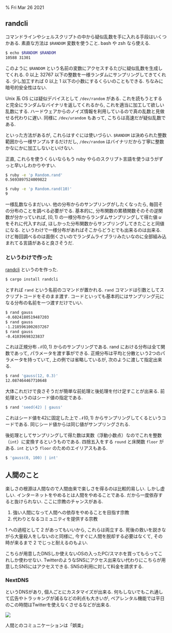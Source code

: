 % Fri Mar 26 2021

## randcli

コマンドラインやシェルスクリプトの中から疑似乱数を手に入れる手段はいくつかある.
素直な方法は `$RANDOM` 変数を使うこと.
bash や zsh なら使える.

```bash
$ echo $RANDOM $RANDOM
10588 31301
```

このように `$RANDOM` という名前の変数にアクセスするたびに疑似乱数を生成してくれる.
$0$ 以上 $32767$ 以下の整数を一様ランダムにサンプリングしてきてくれる.
少し加工すれば $0$ 以上 $1$ 以下の小数にするくらいのこともできる.
ちなみに暗号的安全性はない.

Unix 系 OS には疑似デバイスとして `/dev/random` がある.
これを読もうとすると完全にランダムなバイナリを返してくれるから, これを適当に加工して欲しい乱数にする.
ハードウェアからのノイズ情報を利用しているので真の乱数と見做せる代わりに遅い.
同様に `/dev/urandom` もあって, こちらは高速だが疑似乱数である.

といった方法があるが, これらはすぐには使いづらい.
`$RANDOM` は決められた整数範囲から一様サンプルするだけだし, `/dev/random` はバイナリだから丁寧に整数かなにかに加工しないといけない.

正直, これらを使うくらいならもう ruby やらのスクリプト言語を使うほうがずっと早いしわかりやすい.

```bash
$ ruby -e 'p Random.rand'
0.5693897524009822

$ ruby -e 'p Random.rand(10)'
9
```

一様乱数ならまだいい. 他の分布からのサンプリングがしたくなったら, 毎回その分布のことを調べる必要がでる.
基本的に, 分布関数の累積関数そのその逆関数が分かっていれば, $[0, 1)$ の一様分布からランダムサンプリングして得た値 $u$ をそれに代入すれば, ほしかった分布関数からサンプリングしてきたことと同値になる.
というわけで一様分布があればそこからどうとでも出来るのは出来る.
けど毎回調べるのは面倒くさいのでランダムライブラリみたいなのに全部組み込まれてる言語があると良さそうだ.

### というわけで作った

[randcli](https://crates.io/crates/randcli) というのを作った.

```bash
$ cargo install randcli
```

とすれば `rand` という名前のコマンドが置かれる.
`rand` コマンドは引数としてスクリプトコードをそのまま渡す.
コードといっても基本的にはサンプリング元になる分布の名前を一つ渡すだけでいい.

```bash
$ rand gauss
-0.6024180519487203
$ rand gauss
-1.2185961002037267
$ rand gauss
-0.41039698323837
```

これは正規分布 $\mathcal N(0,1)$ からのサンプリングである.
rand における分布は全て関数であって, パラメータを渡す事ができる.
正規分布は平均と分散という2つのパラメータを持っていて, 上の例では省略しているが, 次のように渡して指定出来る.

```bash
$ rand 'gauss(12, 0.3)'
12.087464467710648
```

大体これだけで良さそうだが簡単な前処理と後処理を付け足すことが出来る.
前処理というのはシード値の指定である.

```bash
$ rand 'seed(42) | gauss'
```

これはシード値を42に固定した上で $\mathcal N(0,1)$ からサンプリングしてくるというコードである.
同じシード値からは同じ値がサンプリングされる.

後処理としてサンプリングして得た数は実数（浮動小数点）なのでこれを整数（`int`）に変換するというものである.
四捨五入をする `round` と床関数 `floor` がある.  `int` という `floor` のためのエイリアスもある.

```bash
$ 'gauss(0, 100) | int'
```


## 人間のこと

楽しさの根源は人間なので人間由来で楽しさを得るのは比較的易しい.
しかし虚しい.
インターネットをやめるとは人間をやめることである.
だから一度依存すると抜けられない.
ここに宗教のチャンスがある.

1. 強い人間になって人間への依存をやめることを目指す宗教
2. 代わりとなるコミュニティを提供する宗教

1 への過程として 2 があってもいいから, これらは両立する.
死後の救いを説きながら大量殺人をしないのと同様に, 今すぐに人間を脱却する必要はなくて,
その時が来るまで 2 でじっと耐えるのもよい.

こちらが用意したDNSしか使えないOSの入ったPC/スマホを買ってもらってこれしか使わせない.
TwitterのようなSNSにアクセス出来ない代わりにこちらが用意したSNSにはアクセスできる.
SNSの利用に対して料金を請求する.

### NextDNS

というDNSがあり, 個人ごとにカスタマイズが出来る.
何もしないでもこれ通して広告やトラッキングが減るなどの利点も大きいが,
ペアレンタル機能では平日のこの時間はTwitterを使えなくさせるなどが出来る.

![](https://i.imgur.com/gdumP9H.png)

人間とのコミュニケーションは「娯楽」
